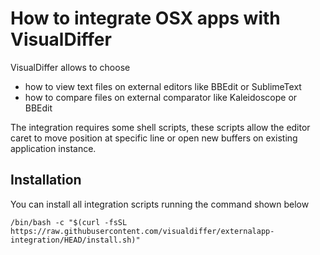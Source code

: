 # How to integrate OSX apps with VisualDiffer


VisualDiffer allows to choose

- how to view text files on external editors like BBEdit or SublimeText
- how to compare files on external comparator like Kaleidoscope or BBEdit

The integration requires some shell scripts, these scripts allow the editor caret to move position at specific line or open new buffers on existing application instance.

## Installation

You can install all integration scripts running the command shown below

    /bin/bash -c "$(curl -fsSL https://raw.githubusercontent.com/visualdiffer/externalapp-integration/HEAD/install.sh)"
    
